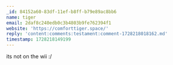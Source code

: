 ```yaml
---
_id: 84152a60-83df-11ef-b8ff-b79e89ac8bb6
name: tiger
email: 2daf8c240edb0c3b4803b9fe762394f1
website: 'https://comforttiger.space/'
reply: 'content:comments:testament:comment-1728218018162.md'
timestamp: 1728218149199
---
```

its not on the wii :/
